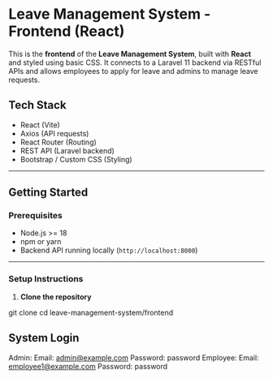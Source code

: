 #  Leave Management System - Frontend (React)

This is the **frontend** of the **Leave Management System**, built with **React** and styled using basic CSS. It connects to a Laravel 11 backend via RESTful APIs and allows employees to apply for leave and admins to manage leave requests.

## Tech Stack

- React (Vite)
- Axios (API requests)
- React Router (Routing)
- REST API (Laravel backend)
- Bootstrap / Custom CSS (Styling)

---

## Getting Started

### Prerequisites

- Node.js >= 18
- npm or yarn
- Backend API running locally (`http://localhost:8000`)

---

### Setup Instructions

1. **Clone the repository**


git clone <repo-url>
cd leave-management-system/frontend

## System Login

Admin: Email: admin@example.com Password: password
Employee: Email: employee1@example.com Password: password
